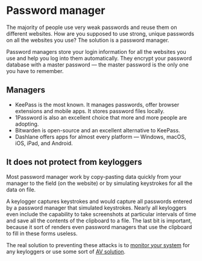 # Password manager

The majority of people use very weak passwords and reuse them on different websites. How are you supposed to use strong, 
unique passwords on all the websites you use? The solution is a password manager.

Password managers store your login information for all the websites you use and help you log into them automatically. 
They encrypt your password database with a master password — the master password is the only one you have to remember.

## Managers

* KeePass is the most known. It manages passwords, offer browser extensions and mobile apps. It stores password files locally.
* 1Password is also an excellent choice that more and more people are adopting. 
* Bitwarden is open-source and an excellent alternative to KeePass.
* Dashlane offers apps for almost every platform — Windows, macOS, iOS, iPad, and Android. 

## It does not protect from keyloggers

Most password manager work by copy-pasting data quickly from your manager to the field (on the website) or by simulating 
keystrokes for all the data on file.

A keylogger captures keystrokes and would capture all passwords entered by a password manager that simulated keystrokes. 
Nearly all keyloggers even include the capability to take screenshots at particular intervals of time and save all the 
contents of the clipboard to a file. The last bit is important, because it sort of renders even password managers that 
use the clipboard to fill in these forms useless.

The real solution to preventing these attacks is to [monitor your system](../malware/README.md) for any keyloggers or 
use some sort of [AV solution](../malware/clean-machine.md).